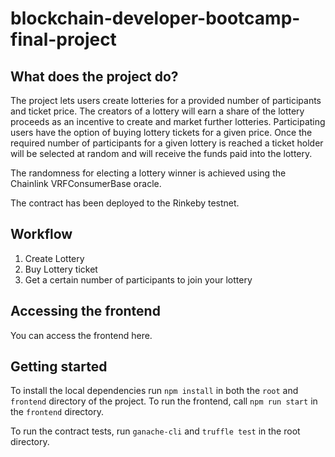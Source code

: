 # blockchain-developer-bootcamp-final-project

## What does the project do?
The project lets users create lotteries for a provided number of participants and ticket price. The creators of a lottery will earn a share of the lottery proceeds as an incentive to create and market further lotteries. Participating users have the option of buying lottery tickets for a given price. Once the required number of participants for a given lottery is reached a ticket holder will be selected at random and will receive the funds paid into the lottery.

The randomness for electing a lottery winner is achieved using the Chainlink VRFConsumerBase oracle.

The contract has been deployed to the Rinkeby testnet.

## Workflow
1. Create Lottery
2. Buy Lottery ticket
3. Get a certain number of participants to join your lottery

## Accessing the frontend
You can access the frontend here.

## Getting started
To install the local dependencies run `npm install` in both the `root` and `frontend` directory of the project. To run the frontend, call `npm run start` in the `frontend` directory.

To run the contract tests, run `ganache-cli` and `truffle test` in the root directory.

